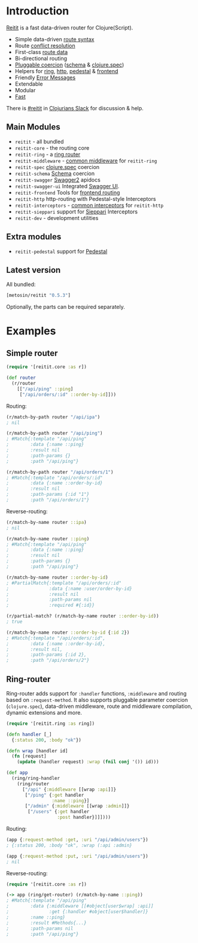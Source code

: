 # Introduction

[Reitit](https://github.com/metosin/reitit) is a fast data-driven router for Clojure(Script).

* Simple data-driven [route syntax](./basics/route_syntax.md)
* Route [conflict resolution](./basics/route_conflicts.md)
* First-class [route data](./basics/route_data.md)
* Bi-directional routing
* [Pluggable coercion](./coercion/coercion.md) ([schema](https://github.com/plumatic/schema) & [clojure.spec](https://clojure.org/about/spec))
* Helpers for [ring](./ring/ring.md), [http](./http/interceptors.md), [pedestal](./http/pedestal.md) & [frontend](./frontend/basics.md)
* Friendly [Error Messages](./basics/error_messages.md)
* Extendable
* Modular
* [Fast](performance.md)

There is [#reitit](https://clojurians.slack.com/messages/reitit/) in [Clojurians Slack](http://clojurians.net/) for discussion & help.

## Main Modules

* `reitit` - all bundled
* `reitit-core` - the routing core
* `reitit-ring` - a [ring router](./ring/ring.md)
* `reitit-middleware` - [common middleware](./ring/default_middleware.md) for `reitit-ring`
* `reitit-spec` [clojure.spec](https://clojure.org/about/spec) coercion
* `reitit-schema` [Schema](https://github.com/plumatic/schema) coercion
* `reitit-swagger` [Swagger2](https://swagger.io/) apidocs
* `reitit-swagger-ui` Integrated [Swagger UI](https://github.com/swagger-api/swagger-ui).
* `reitit-frontend` Tools for [frontend routing](frontend/basics.md)
* `reitit-http` http-routing with Pedestal-style Interceptors
* `reitit-interceptors` - [common interceptors](./http/default_interceptors.md) for `reitit-http`
* `reitit-sieppari` support for [Sieppari](https://github.com/metosin/sieppari) Interceptors
* `reitit-dev` - development utilities

## Extra modules

* `reitit-pedestal` support for [Pedestal](http://pedestal.io)

## Latest version

All bundled:

```clj
[metosin/reitit "0.5.3"]
```

Optionally, the parts can be required separately.

# Examples

## Simple router

```clj
(require '[reitit.core :as r])

(def router
  (r/router
    [["/api/ping" ::ping]
     ["/api/orders/:id" ::order-by-id]]))
```

Routing:

```clj
(r/match-by-path router "/api/ipa")
; nil

(r/match-by-path router "/api/ping")
; #Match{:template "/api/ping"
;        :data {:name ::ping}
;        :result nil
;        :path-params {}
;        :path "/api/ping"}

(r/match-by-path router "/api/orders/1")
; #Match{:template "/api/orders/:id"
;        :data {:name ::order-by-id}
;        :result nil
;        :path-params {:id "1"}
;        :path "/api/orders/1"}
```

Reverse-routing:

```clj
(r/match-by-name router ::ipa)
; nil

(r/match-by-name router ::ping)
; #Match{:template "/api/ping"
;        :data {:name ::ping}
;        :result nil
;        :path-params {}
;        :path "/api/ping"}

(r/match-by-name router ::order-by-id)
; #PartialMatch{:template "/api/orders/:id"
;               :data {:name :user/order-by-id}
;               :result nil
;               :path-params nil
;               :required #{:id}}

(r/partial-match? (r/match-by-name router ::order-by-id))
; true

(r/match-by-name router ::order-by-id {:id 2})
; #Match{:template "/api/orders/:id",
;        :data {:name ::order-by-id},
;        :result nil,
;        :path-params {:id 2},
;        :path "/api/orders/2"}
```

## Ring-router

Ring-router adds support for `:handler` functions, `:middleware` and routing based on `:request-method`. It also supports pluggable parameter coercion (`clojure.spec`), data-driven middleware, route and middleware compilation, dynamic extensions and more.

```clj
(require '[reitit.ring :as ring])

(defn handler [_]
  {:status 200, :body "ok"})

(defn wrap [handler id]
  (fn [request]
    (update (handler request) :wrap (fnil conj '()) id)))

(def app
  (ring/ring-handler
    (ring/router
      ["/api" {:middleware [[wrap :api]]}
       ["/ping" {:get handler
                 :name ::ping}]
       ["/admin" {:middleware [[wrap :admin]]}
        ["/users" {:get handler
                   :post handler}]]])))
```

Routing:

```clj
(app {:request-method :get, :uri "/api/admin/users"})
; {:status 200, :body "ok", :wrap (:api :admin}

(app {:request-method :put, :uri "/api/admin/users"})
; nil
```

Reverse-routing:

```clj
(require '[reitit.core :as r])

(-> app (ring/get-router) (r/match-by-name ::ping))
; #Match{:template "/api/ping"
;        :data {:middleware [[#object[user$wrap] :api]]
;               :get {:handler #object[user$handler]}
;        :name ::ping}
;        :result #Methods{...}
;        :path-params nil
;        :path "/api/ping"}
```
